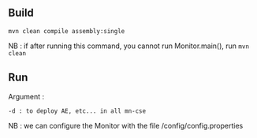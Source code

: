## Build
```
mvn clean compile assembly:single
```
NB : if after running this command, you cannot run Monitor.main(), run ```mvn clean``` 
## Run
Argument : 
```
-d : to deploy AE, etc... in all mn-cse
```
NB : we can configure the Monitor with the file /config/config.properties